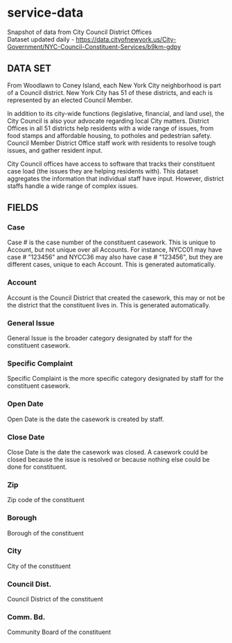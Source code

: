 # service-data
Snapshot of data from City Council District Offices 
<br>
Dataset updated daily - https://data.cityofnewyork.us/City-Government/NYC-Council-Constituent-Services/b9km-gdpy

## DATA SET
From Woodlawn to Coney Island, each New York City neighborhood is part of a Council district. New York City has 51 of these districts, and each is represented by an elected Council Member. 

In addition to its city-wide functions (legislative, financial, and land use), the City Council is also your advocate regarding local City matters. District Offices in all 51 districts help residents with a wide range of issues, from food stamps and affordable housing, to potholes and pedestrian safety.  Council Member District Office staff work with residents to resolve tough issues, and gather resident input. 

City Council offices have access to software that tracks their constituent case load (the issues they are helping residents with). This dataset aggregates the information that individual staff have input. However, district staffs handle a wide range of complex issues.  


## FIELDS

### Case #	
Case # is the case number of the constituent casework. This is unique to Account, but not unique over all Accounts.
For instance, NYCC01 may have case # "123456" and NYCC36 may also have case # "123456", but they are different cases, unique to each Account.
This is generated automatically.

### Account	
Account is the Council District that created the casework, this may or not be the district that the constituent lives in. 
This is generated automatically.

### General Issue	
General Issue is the broader category designated by staff for the constituent casework.

### Specific Complaint	
Specific Complaint is the more specific category designated by staff for the constituent casework.

### Open Date	
Open Date is the date the casework is created by staff.

### Close Date	
Close Date is the date the casework was closed.  A casework could be closed because the issue is resolved or because nothing else could be done for constituent. 

### Zip	
Zip code of the constituent

### Borough	
Borough of the constituent

### City	
City of the constituent

### Council Dist.	
Council District of the constituent

### Comm. Bd.
Community Board of the constituent
